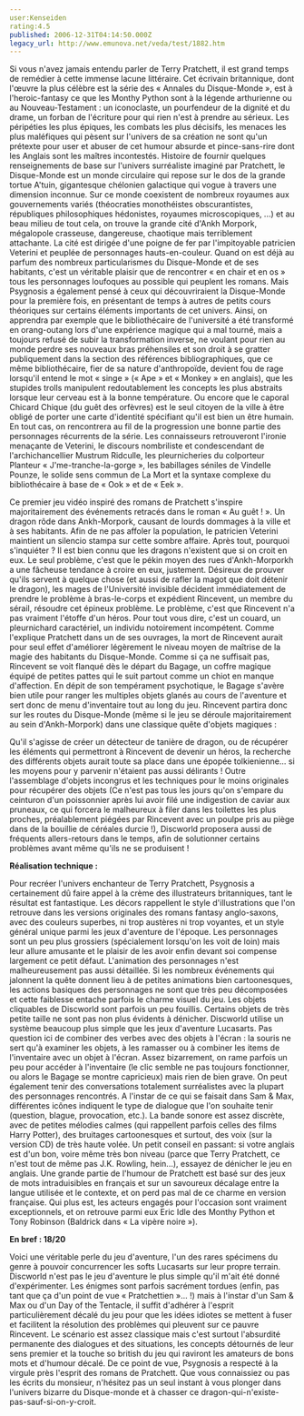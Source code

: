 ```yaml
---
user:Kenseiden
rating:4.5
published: 2006-12-31T04:14:50.000Z
legacy_url: http://www.emunova.net/veda/test/1882.htm
---
```

Si vous n'avez jamais entendu parler de Terry Pratchett, il est grand temps de remédier à cette immense lacune littéraire. Cet écrivain britannique, dont l'œuvre la plus célèbre est la série des « Annales du Disque-Monde », est à l'heroic-fantasy ce que les Monthy Python sont à la légende arthurienne ou au Nouveau-Testament : un iconoclaste, un pourfendeur de la dignité et du drame, un forban de l'écriture pour qui rien n'est à prendre au sérieux. Les péripéties les plus épiques, les combats les plus décisifs, les menaces les plus maléfiques qui pèsent sur l'univers de sa création ne sont qu'un prétexte pour user et abuser de cet humour absurde et pince-sans-rire dont les Anglais sont les maîtres incontestés. Histoire de fournir quelques renseignements de base sur l'univers surréaliste imaginé par Pratchett, le Disque-Monde est un monde circulaire qui repose sur le dos de la grande tortue A'tuin, gigantesque chélonien galactique qui vogue à travers une dimension inconnue. Sur ce monde coexistent de nombreux royaumes aux gouvernements variés (théocraties monothéistes obscurantistes, républiques philosophiques hédonistes, royaumes microscopiques, ...) et au beau milieu de tout cela, on trouve la grande cité d'Ankh Morpork, mégalopole crasseuse, dangereuse, chaotique mais terriblement attachante. La cité est dirigée d'une poigne de fer par l'impitoyable patricien Veterini et peuplée de personnages hauts-en-couleur. Quand on est déjà au parfum des nombreux particularismes du Disque-Monde et de ses habitants, c'est un véritable plaisir que de rencontrer « en chair et en os » tous les personnages loufoques au possible qui peuplent les romans. Mais Psygnosis a également pensé à ceux qui découvriraient la Disque-Monde pour la première fois, en présentant de temps à autres de petits cours théoriques sur certains éléments importants de cet univers. Ainsi, on apprendra par exemple que le bibliothécaire de l'université a été transformé en orang-outang lors d'une expérience magique qui a mal tourné, mais a toujours refusé de subir la transformation inverse, ne voulant pour rien au monde perdre ses nouveaux bras préhensiles et son droit à se gratter publiquement dans la section des références bibliographiques, que ce même bibliothécaire, fier de sa nature d'anthropoïde, devient fou de rage lorsqu'il entend le mot « singe » (« Ape » et « Monkey » en anglais), que les stupides trolls manipulent redoutablement les concepts les plus abstraits lorsque leur cerveau est à la bonne température. Ou encore que le caporal Chicard Chique (du guêt des orfèvres) est le seul citoyen de la ville à être obligé de porter une carte d'identité spécifiant qu'il est bien un être humain. En tout cas, on rencontrera au fil de la progression une bonne partie des personnages récurrents de la série. Les connaisseurs retrouveront l'ironie menaçante de Veterini, le discours nombriliste et condescendant de l'archichancellier Mustrum Ridculle, les pleurnicheries du colporteur Planteur « J'me-tranche-la-gorge », les babillages séniles de Vindelle Pounze, le solide sens commun de La Mort et la syntaxe complexe du bibliothécaire à base de « Ook » et de « Eek ».  

  

Ce premier jeu vidéo inspiré des romans de Pratchett s'inspire majoritairement des événements retracés dans le roman « Au guêt ! ». Un dragon rôde dans Ankh-Morpork, causant de lourds dommages à la ville et à ses habitants. Afin de ne pas affoler la population, le patricien Veterini maintient un silencio stampa sur cette sombre affaire. Après tout, pourquoi s'inquiéter ? Il est bien connu que les dragons n'existent que si on croit en eux. Le seul problème, c'est que le pékin moyen des rues d'Ankh-Morporkh a une fâcheuse tendance à croire en eux, justement. Désireux de prouver qu'ils servent à quelque chose (et aussi de rafler la magot que doit détenir le dragon), les mages de l'Université invisible décident immédiatement de prendre le problème à bras-le-corps et expédient Rincevent, un membre du sérail, résoudre cet épineux problème. Le problème, c'est que Rincevent n'a pas vraiment l'étoffe d'un héros. Pour tout vous dire, c'est un couard, un pleurnichard caractériel, un individu notoirement incompétent. Comme l'explique Pratchett dans un de ses ouvrages, la mort de Rincevent aurait pour seul effet d'améliorer légèrement le niveau moyen de maîtrise de la magie des habitants du Disque-Monde. Comme si ça ne suffisait pas, Rincevent se voit flanqué dès le départ du Bagage, un coffre magique équipé de petites pattes qui le suit partout comme un chiot en manque d'affection. En dépit de son tempérament psychotique, le Bagage s'avère bien utile pour ranger les multiples objets glanés au cours de l'aventure et sert donc de menu d'inventaire tout au long du jeu. Rincevent partira donc sur les routes du Disque-Monde (même si le jeu se déroule majoritairement au sein d'Ankh-Morpork) dans une classique quête d'objets magiques :  

Qu'il s'agisse de créer un détecteur de tanière de dragon, ou de récupérer les éléments qui permettront à Rincevent de devenir un héros, la recherche des différents objets aurait toute sa place dans une épopée tolkienienne... si les moyens pour y parvenir n'étaient pas aussi délirants ! Outre l'assemblage d'objets incongrus et les techniques pour le moins originales pour récupérer des objets (Ce n'est pas tous les jours qu'on s'empare du ceinturon d'un poissonnier après lui avoir filé une indigestion de caviar aux pruneaux, ce qui forcera le malheureux à filer dans les toilettes les plus proches, préalablement piégées par Rincevent avec un poulpe pris au piège dans de la bouillie de céréales durcie !), Discworld proposera aussi de fréquents allers-retours dans le temps, afin de solutionner certains problèmes avant même qu'ils ne se produisent !  

  

**Réalisation technique :**  

Pour recréer l'univers enchanteur de Terry Pratchett, Psygnosis a certainement dû faire appel à la crème des illustrateurs britanniques, tant le résultat est fantastique. Les décors rappellent le style d'illustrations que l'on retrouve dans les versions originales des romans fantasy anglo-saxons, avec des couleurs superbes, ni trop austères ni trop voyantes, et un style général unique parmi les jeux d'aventure de l'époque. Les personnages sont un peu plus grossiers (spécialement lorsqu'on les voit de loin) mais leur allure amusante et le plaisir de les avoir enfin devant soi compense largement ce petit défaut. L'animation des personnages n'est malheureusement pas aussi détaillée. Si les nombreux événements qui jalonnent la quête donnent lieu à de petites animations bien cartoonesques, les actions basiques des personnages ne sont que très peu décomposées et cette faiblesse entache parfois le charme visuel du jeu. Les objets cliquables de Discworld sont parfois un peu fouillis. Certains objets de très petite taille ne sont pas non plus évidents à dénicher. Discworld utilise un système beaucoup plus simple que les jeux d'aventure Lucasarts. Pas question ici de combiner des verbes avec des objets à l'écran : la souris ne sert qu'à examiner les objets, à les ramasser ou à combiner les items de l'inventaire avec un objet à l'écran. Assez bizarrement, on rame parfois un peu pour accéder à l'inventaire (le clic semble ne pas toujours fonctionner, ou alors le Bagage se montre capricieux) mais rien de bien grave. On peut également tenir des conversations totalement surréalistes avec la plupart des personnages rencontrés. A l'instar de ce qui se faisait dans Sam & Max, différentes icônes indiquent le type de dialogue que l'on souhaite tenir (question, blague, provocation, etc.). La bande sonore est assez discrète, avec de petites mélodies calmes (qui rappellent parfois celles des films Harry Potter), des bruitages cartoonesques et surtout, des voix (sur la version CD) de très haute volée. Un petit conseil en passant: si votre anglais est d'un bon, voire même très bon niveau (parce que Terry Pratchett, ce n'est tout de même pas J.K. Rowling, hein...), essayez de dénicher le jeu en anglais. Une grande partie de l'humour de Pratchett est basé sur des jeux de mots intraduisibles en français et sur un savoureux décalage entre la langue utilisée et le contexte, et on perd pas mal de ce charme en version française. Qui plus est, les acteurs engagés pour l'occasion sont vraiment exceptionnels, et on retrouve parmi eux Eric Idle des Monthy Python et Tony Robinson (Baldrick dans « La vipère noire »).  

  

**En bref : 18/20**  

Voici une véritable perle du jeu d'aventure, l'un des rares spécimens du genre à pouvoir concurrencer les softs Lucasarts sur leur propre terrain. Discworld n'est pas le jeu d'aventure le plus simple qu'il m'ait été donné d'expérimenter. Les énigmes sont parfois sacrément tordues (enfin, pas tant que ça d'un point de vue « Pratchettien »... !) mais à l'instar d'un Sam & Max ou d'un Day of the Tentacle, il suffit d'adhérer à l'esprit particulièrement décalé du jeu pour que les idées idiotes se mettent à fuser et facilitent la résolution des problèmes qui pleuvent sur ce pauvre Rincevent. Le scénario est assez classique mais c'est surtout l'absurdité permanente des dialogues et des situations, les concepts détournés de leur sens premier et la touche so british du jeu qui raviront les amateurs de bons mots et d'humour décalé. De ce point de vue, Psygnosis a respecté à la virgule près l'esprit des romans de Pratchett. Que vous connaissiez ou pas les écrits du monsieur, n'hésitez pas un seul instant à vous plonger dans l'univers bizarre du Disque-monde et à chasser ce dragon-qui-n'existe-pas-sauf-si-on-y-croit.